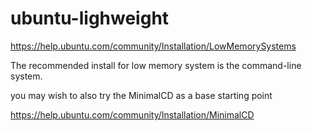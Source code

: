 # ubuntu-lighweight

https://help.ubuntu.com/community/Installation/LowMemorySystems

The recommended install for low memory system is the command-line system.

you may wish to also try the MinimalCD as a base starting point

https://help.ubuntu.com/community/Installation/MinimalCD

